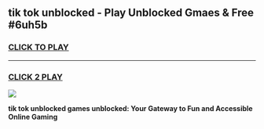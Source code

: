 
## tik tok unblocked - Play Unblocked Gmaes & Free #6uh5b
<h3>
<a href="https://news.freeplayer.one?title=tik_tok_unblocked&ref=24F">CLICK TO PLAY</a></h3>
<hr>

<h3>
<a href="https://news.freeplayer.one?title=tik_tok_unblocked&ref=24F">CLICK 2 PLAY</a>
  
</h3>

<a href="https://news.freeplayer.one?title=tik_tok_unblocked&ref=24F/"><img src="https://clearcache.store/games.png"></a>


**tik tok unblocked games unblocked: Your Gateway to Fun and Accessible Online Gaming**
